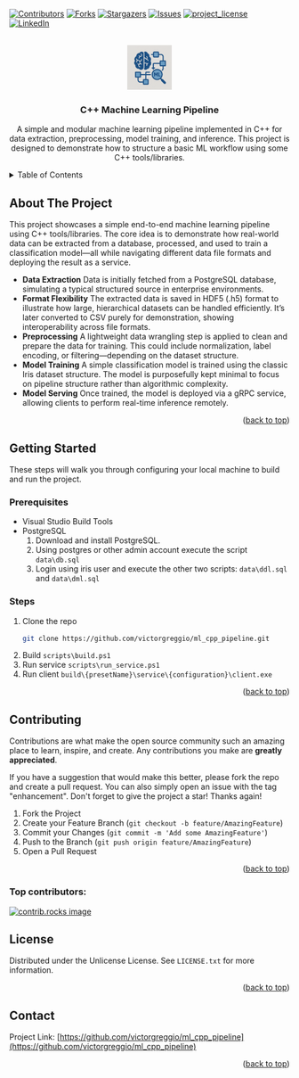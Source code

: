 <a id="readme-top"></a>

[![Contributors][contributors-shield]][contributors-url]
[![Forks][forks-shield]][forks-url]
[![Stargazers][stars-shield]][stars-url]
[![Issues][issues-shield]][issues-url]
[![project_license][license-shield]][license-url]
[![LinkedIn][linkedin-shield]][linkedin-url]


<br />
<div align="center">
  <a href="https://github.com/victorgreggio/ml_cpp_pipeline">
    <img src="images/logo.png" alt="Logo" width="80" height="80">
  </a>

<h3 align="center">C++ Machine Learning Pipeline</h3>

  <p align="center">
    A simple and modular machine learning pipeline implemented in C++ for data extraction, preprocessing, model training, and inference. This project is designed to demonstrate how to structure a basic ML workflow using some C++ tools/libraries.
  </p>
</div>

<!-- TABLE OF CONTENTS -->
<details>
  <summary>Table of Contents</summary>
  <ol>
    <li>
      <a href="#about-the-project">About The Project</a>
    </li>
    <li>
      <a href="#getting-started">Getting Started</a>
      <ul>
        <li><a href="#prerequisites">Prerequisites</a></li>
        <li><a href="#steps">Steps</a></li>
      </ul>
    </li>
    <li><a href="#contributing">Contributing</a></li>
    <li><a href="#license">License</a></li>
    <li><a href="#contact">Contact</a></li>
  </ol>
</details>



<!-- ABOUT THE PROJECT -->
## About The Project

This project showcases a simple end-to-end machine learning pipeline using C++ tools/libraries. The core idea is to demonstrate how real-world data can be extracted from a database, processed, and used to train a classification model—all while navigating different data file formats and deploying the result as a service.

* <b>Data Extraction</b> Data is initially fetched from a PostgreSQL database, simulating a typical structured source in enterprise environments.
* <b>Format Flexibility</b> The extracted data is saved in HDF5 (.h5) format to illustrate how large, hierarchical datasets can be handled efficiently. It’s later converted to CSV purely for demonstration, showing interoperability across file formats.
* <b>Preprocessing</b> A lightweight data wrangling step is applied to clean and prepare the data for training. This could include normalization, label encoding, or filtering—depending on the dataset structure.
* <b>Model Training</b> A simple classification model is trained using the classic Iris dataset structure. The model is purposefully kept minimal to focus on pipeline structure rather than algorithmic complexity.
* <b>Model Serving</b> Once trained, the model is deployed via a gRPC service, allowing clients to perform real-time inference remotely.

<p align="right">(<a href="#readme-top">back to top</a>)</p>


<!-- GETTING STARTED -->
## Getting Started

These steps will walk you through configuring your local machine to build and run the project.

### Prerequisites
* Visual Studio Build Tools
* PostgreSQL
  1. Download and install PostgreSQL.
  2. Using postgres or other admin account execute the script ```data\db.sql```
  3. Login using iris user and execute the other two scripts: ```data\ddl.sql``` and ```data\dml.sql```

### Steps

1. Clone the repo
   ```sh
   git clone https://github.com/victorgreggio/ml_cpp_pipeline.git
   ```
2. Build
   ```scripts\build.ps1```
4. Run service
   ```scripts\run_service.ps1```
5. Run client
   ```build\{presetName}\service\{configuration}\client.exe```

<p align="right">(<a href="#readme-top">back to top</a>)</p>


<!-- CONTRIBUTING -->
## Contributing

Contributions are what make the open source community such an amazing place to learn, inspire, and create. Any contributions you make are **greatly appreciated**.

If you have a suggestion that would make this better, please fork the repo and create a pull request. You can also simply open an issue with the tag "enhancement".
Don't forget to give the project a star! Thanks again!

1. Fork the Project
2. Create your Feature Branch (`git checkout -b feature/AmazingFeature`)
3. Commit your Changes (`git commit -m 'Add some AmazingFeature'`)
4. Push to the Branch (`git push origin feature/AmazingFeature`)
5. Open a Pull Request

<p align="right">(<a href="#readme-top">back to top</a>)</p>

### Top contributors:

<a href="https://github.com/victorgreggio/ml_cpp_pipeline/graphs/contributors">
  <img src="https://contrib.rocks/image?repo=victorgreggio/ml_cpp_pipeline" alt="contrib.rocks image" />
</a>


<!-- LICENSE -->
## License

Distributed under the Unlicense License. See `LICENSE.txt` for more information.

<p align="right">(<a href="#readme-top">back to top</a>)</p>


<!-- CONTACT -->
## Contact

Project Link: [https://github.com/victorgreggio/ml_cpp_pipeline](https://github.com/victorgreggio/ml_cpp_pipeline)

<p align="right">(<a href="#readme-top">back to top</a>)</p>


<!-- MARKDOWN LINKS & IMAGES -->
<!-- https://www.markdownguide.org/basic-syntax/#reference-style-links -->
[contributors-shield]: https://img.shields.io/github/contributors/victorgreggio/ml_cpp_pipeline.svg?style=for-the-badge
[contributors-url]: https://github.com/victorgreggio/ml_cpp_pipeline/graphs/contributors
[forks-shield]: https://img.shields.io/github/forks/victorgreggio/ml_cpp_pipeline.svg?style=for-the-badge
[forks-url]: https://github.com/victorgreggio/ml_cpp_pipeline/network/members
[stars-shield]: https://img.shields.io/github/stars/victorgreggio/ml_cpp_pipeline.svg?style=for-the-badge
[stars-url]: https://github.com/victorgreggio/ml_cpp_pipeline/stargazers
[issues-shield]: https://img.shields.io/github/issues/victorgreggio/ml_cpp_pipeline.svg?style=for-the-badge
[issues-url]: https://github.com/victorgreggio/ml_cpp_pipeline/issues
[license-shield]: https://img.shields.io/github/license/victorgreggio/ml_cpp_pipeline.svg?style=for-the-badge
[license-url]: https://github.com/victorgreggio/ml_cpp_pipeline/blob/master/LICENSE.txt
[linkedin-shield]: https://img.shields.io/badge/-LinkedIn-black.svg?style=for-the-badge&logo=linkedin&colorB=555
[linkedin-url]: https://linkedin.com/in/victor-greggio-75a7332a/
